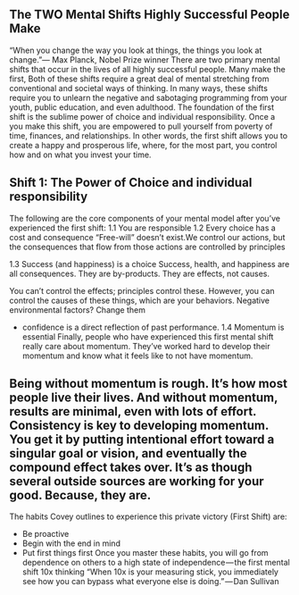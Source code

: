 ## The TWO Mental Shifts Highly Successful People Make


“When you change the way you look at things, the things you look at change.”— Max Planck,  Nobel Prize winner
There are two primary mental shifts that occur in the lives of all highly successful people. Many make the first, 
Both of these shifts require a great deal of mental stretching from conventional and societal ways of thinking. In many ways, these shifts require you to unlearn the negative and sabotaging programming from your youth, public education, and even adulthood.
The foundation of the first shift is the sublime power of choice and individual responsibility. Once a you make this shift, you are empowered to pull yourself from poverty of time, finances, and relationships. In other words, the first shift allows you to create a happy and prosperous life, where, for the most part, you control how and on what you invest your time.

## Shift 1: The Power of Choice and individual responsibility
The following are the core components of your mental model after you’ve experienced the first shift:
1.1 You are responsible
1.2 Every choice has a cost and consequence
“Free-will” doesn’t exist.We control our actions, but the consequences that flow from those actions are controlled by principles

1.3 Success (and happiness) is a choice
Success, health, and happiness are all consequences. They are by-products. They are effects, not causes.

You can’t control the effects; principles control these. However, you can control the causes of these things, which are your behaviors. Negative environmental factors? Change them

- confidence is a direct reflection of past performance.
1.4 Momentum is essential 
Finally, people who have experienced this first mental shift really care about momentum. They’ve worked hard to develop their momentum and know what it feels like to not have momentum.

Being without momentum is rough. It’s how most people live their lives. And without momentum, results are minimal, even with lots of effort.
Consistency is key to developing momentum. You get it by putting intentional effort toward a singular goal or vision, and eventually the compound effect takes over. It’s as though several outside sources are working for your good. Because, they are.
--------
The habits Covey outlines to experience this private victory (First Shift) are:
- Be proactive
- Begin with the end in mind
- Put first things first
Once you master these habits, you will go from dependence on others to a high state of independence — the first mental shift
10x thinking
“When 10x is your measuring stick, you immediately see how you can bypass what everyone else is doing.” — Dan Sullivan
